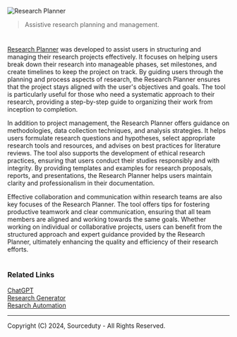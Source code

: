 ![Research Planner](https://github.com/user-attachments/assets/1faa9396-394a-4035-b766-71bdcbe132ae)

> Assistive research planning and management.

#

[Research Planner](https://chatgpt.com/g/g-hdPLRuZph-research-planner) was developed to assist users in structuring and managing their research projects effectively. It focuses on helping users break down their research into manageable phases, set milestones, and create timelines to keep the project on track. By guiding users through the planning and process aspects of research, the Research Planner ensures that the project stays aligned with the user's objectives and goals. The tool is particularly useful for those who need a systematic approach to their research, providing a step-by-step guide to organizing their work from inception to completion.

In addition to project management, the Research Planner offers guidance on methodologies, data collection techniques, and analysis strategies. It helps users formulate research questions and hypotheses, select appropriate research tools and resources, and advises on best practices for literature reviews. The tool also supports the development of ethical research practices, ensuring that users conduct their studies responsibly and with integrity. By providing templates and examples for research proposals, reports, and presentations, the Research Planner helps users maintain clarity and professionalism in their documentation.

Effective collaboration and communication within research teams are also key focuses of the Research Planner. The tool offers tips for fostering productive teamwork and clear communication, ensuring that all team members are aligned and working towards the same goals. Whether working on individual or collaborative projects, users can benefit from the structured approach and expert guidance provided by the Research Planner, ultimately enhancing the quality and efficiency of their research efforts.

#
### Related Links

[ChatGPT](https://github.com/sourceduty/ChatGPT)
<br>
[Research Generator](https://chatgpt.com/g/g-uxHzF0xR5-research-generator)
<br>
[Resarch Automation](https://github.com/sourceduty/Research_Automation)

***
Copyright (C) 2024, Sourceduty - All Rights Reserved.
